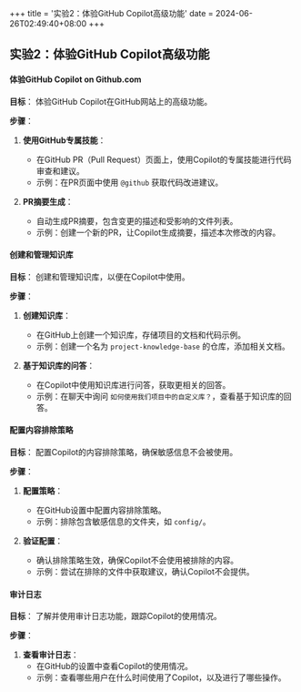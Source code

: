 +++
title = '实验2：体验GitHub Copilot高级功能'
date = 2024-06-26T02:49:40+08:00
+++

## 实验2：体验GitHub Copilot高级功能

#### 体验GitHub Copilot on Github.com

**目标**：
体验GitHub Copilot在GitHub网站上的高级功能。

**步骤**：
1. **使用GitHub专属技能**：
   - 在GitHub PR（Pull Request）页面上，使用Copilot的专属技能进行代码审查和建议。
   - 示例：在PR页面中使用 `@github` 获取代码改进建议。

2. **PR摘要生成**：
   - 自动生成PR摘要，包含变更的描述和受影响的文件列表。
   - 示例：创建一个新的PR，让Copilot生成摘要，描述本次修改的内容。

#### 创建和管理知识库

**目标**：
创建和管理知识库，以便在Copilot中使用。

**步骤**：
1. **创建知识库**：
   - 在GitHub上创建一个知识库，存储项目的文档和代码示例。
   - 示例：创建一个名为 `project-knowledge-base` 的仓库，添加相关文档。

2. **基于知识库的问答**：
   - 在Copilot中使用知识库进行问答，获取更相关的回答。
   - 示例：在聊天中询问 `如何使用我们项目中的自定义库？`，查看基于知识库的回答。

#### 配置内容排除策略

**目标**：
配置Copilot的内容排除策略，确保敏感信息不会被使用。

**步骤**：
1. **配置策略**：
   - 在GitHub设置中配置内容排除策略。
   - 示例：排除包含敏感信息的文件夹，如 `config/`。

2. **验证配置**：
   - 确认排除策略生效，确保Copilot不会使用被排除的内容。
   - 示例：尝试在排除的文件中获取建议，确认Copilot不会提供。

#### 审计日志

**目标**：
了解并使用审计日志功能，跟踪Copilot的使用情况。

**步骤**：
1. **查看审计日志**：
   - 在GitHub的设置中查看Copilot的使用情况。
   - 示例：查看哪些用户在什么时间使用了Copilot，以及进行了哪些操作。
